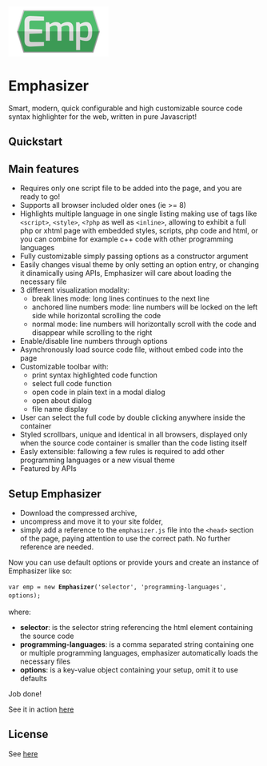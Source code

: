<a href="https://github.com/wiredolphin/emphasizer"><img width="200px" alt="emp logo not found" src="https://github.com/wiredolphin/emphasizer/blob/master/images/emphasizer_logo_01.png" /></a>

# Emphasizer
<p>Smart, modern, quick configurable and high customizable source code syntax highlighter for the web, written in pure Javascript!<p>

## Quickstart


## Main features

+ Requires only one script file to be added into the page, and you are ready to go!
+ Supports all browser included older ones (ie >= 8)
+ Highlights multiple language in one single listing making use of tags like <code>&lt;script&gt;</code>, <code>&lt;style&gt;</code>, <code>&lt;?php</code> as well as <code>&lt;inline&gt;</code>, allowing to exhibit a full php or xhtml page with embedded styles, scripts, php code and html, or you can combine for example c++ code with other programming languages
+ Fully customizable simply passing options as a constructor argument
+ Easily changes visual theme by only setting an option entry, or changing it dinamically using APIs, Emphasizer  will care about loading the necessary file
+ 3 different visualization modality:
    +  break lines mode: long lines continues to the next line
    +  anchored line numbers mode: line numbers will be locked on the left side while horizontal scrolling the code
    +  normal mode: line numbers will horizontally scroll with the code and disappear while scrolling to the right
+ Enable/disable line numbers through options
+ Asynchronously load source code file, without embed code into the page
+ Customizable toolbar with:
    +  print syntax highlighted code function
    +  select full code function
    +  open code in plain text in a modal dialog
    +  open about dialog
    +  file name display
+ User can select the full code by double clicking anywhere inside the container
+ Styled scrollbars, unique and identical in all browsers, displayed only when the source code container
  is smaller than the code listing itself
+ Easly extensible: fallowing a few rules is required to add other programming languages or a new visual theme
+ Featured by APIs

## Setup Emphasizer

+ Download the compressed archive,
+ uncompress and move it to your site folder,
+ simply add a reference to the <code>emphasizer.js</code> file into the <code>&lt;head&gt;</code> section of the page, paying attention to use the correct path. No further reference are needed.

<div><p>Now you can use default options or provide yours and create an instance of
Emphasizer like so:</p></div>
<div>
    <code>var emp = new <strong>Emphasizer</strong>('selector', 'programming-languages', options);</code>
</div>
<br>
where:

+ <strong>selector</strong>: is the selector string referencing the html element containing the source code
+ <strong>programming-languages</strong>: is a comma separated string containing one or multiple programming languages, emphasizer automatically loads the necessary files
+ <strong>options</strong>: is a key-value object containing your setup, omit it to use defaults

<div><p>Job done!</div>
<div><p>See it in action <a href='http://wiredolphin.net'>here</a></p></div>

## License

See <a href="https://github.com/wiredolphin/emphasizer/blob/master/license">here</a>
